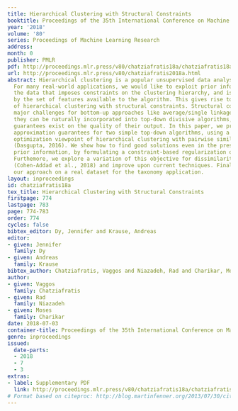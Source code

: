 ```yaml
---
title: Hierarchical Clustering with Structural Constraints
booktitle: Proceedings of the 35th International Conference on Machine Learning
year: '2018'
volume: '80'
series: Proceedings of Machine Learning Research
address: 
month: 0
publisher: PMLR
pdf: http://proceedings.mlr.press/v80/chatziafratis18a/chatziafratis18a.pdf
url: http://proceedings.mlr.press/v80/chatziafratis2018a.html
abstract: Hierarchical clustering is a popular unsupervised data analysis method.
  For many real-world applications, we would like to exploit prior information about
  the data that imposes constraints on the clustering hierarchy, and is not captured
  by the set of features available to the algorithm. This gives rise to the problem
  of hierarchical clustering with structural constraints. Structural constraints pose
  major challenges for bottom-up approaches like average/single linkage and even though
  they can be naturally incorporated into top-down divisive algorithms, no formal
  guarantees exist on the quality of their output. In this paper, we provide provable
  approximation guarantees for two simple top-down algorithms, using a recently introduced
  optimization viewpoint of hierarchical clustering with pairwise similarity information
  (Dasgupta, 2016). We show how to find good solutions even in the presence of conflicting
  prior information, by formulating a constraint-based regularization of the objective.
  Furthemore, we explore a variation of this objective for dissimilarity information
  (Cohen-Addad et al., 2018) and improve upon current techniques. Finally, we demonstrate
  our approach on a real dataset for the taxonomy application.
layout: inproceedings
id: chatziafratis18a
tex_title: Hierarchical Clustering with Structural Constraints
firstpage: 774
lastpage: 783
page: 774-783
order: 774
cycles: false
bibtex_editor: Dy, Jennifer and Krause, Andreas
editor:
- given: Jennifer
  family: Dy
- given: Andreas
  family: Krause
bibtex_author: Chatziafratis, Vaggos and Niazadeh, Rad and Charikar, Moses
author:
- given: Vaggos
  family: Chatziafratis
- given: Rad
  family: Niazadeh
- given: Moses
  family: Charikar
date: 2018-07-03
container-title: Proceedings of the 35th International Conference on Machine Learning
genre: inproceedings
issued:
  date-parts:
  - 2018
  - 7
  - 3
extras:
- label: Supplementary PDF
  link: http://proceedings.mlr.press/v80/chatziafratis18a/chatziafratis18a-supp.pdf
# Format based on citeproc: http://blog.martinfenner.org/2013/07/30/citeproc-yaml-for-bibliographies/
---
```


